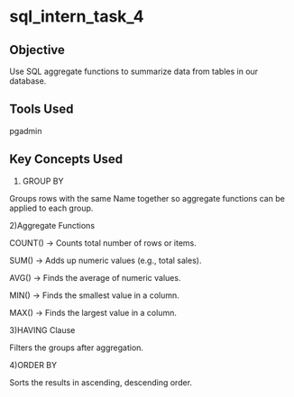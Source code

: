 # sql_intern_task_4


## Objective
Use SQL aggregate functions to summarize data from tables in our database.

## Tools Used

pgadmin


## Key Concepts Used

 
1) GROUP BY

Groups rows with the same Name together so aggregate functions can be applied to each group.


2)Aggregate Functions


COUNT() → Counts total number of rows or items.

SUM() → Adds up numeric values (e.g., total sales).

AVG() → Finds the average of numeric values.

MIN() → Finds the smallest value in a column.

MAX() → Finds the largest value in a column.


3)HAVING Clause


Filters the groups after aggregation.


4)ORDER BY


Sorts the results in ascending, descending order.





